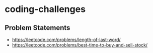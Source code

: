# coding-challenges

## Problem Statements

* https://leetcode.com/problems/length-of-last-word/
* https://leetcode.com/problems/best-time-to-buy-and-sell-stock/